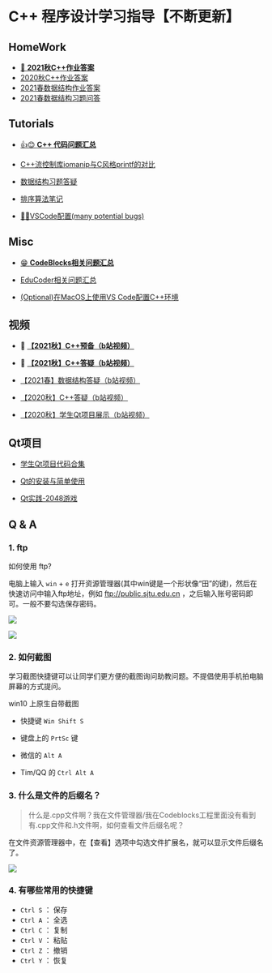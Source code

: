 # C++ 程序设计学习指导【不断更新】


## HomeWork

* [👀  **2021秋C++作业答案**](codes/21fall/README.md)
* [2020秋C++作业答案](codes/20fall/README.md)
* [2021春数据结构作业答案](codes/21spring/README.md)
* [2021春数据结构习题问答](tutorials/DS-quiz.md)

## Tutorials


* [👍😊 **C++ 代码问题汇总**](tutorials/Cpp.md)

* [C++流控制库iomanip与C风格printf的对比](tutorials/CppFormat.md)


* [数据结构习题答疑](tutorials/DS-quiz.md)

* [排序算法笔记](codes/sort/sort.md)

* [🤦‍♂️VSCode配置(many potential bugs)](codes/VSCode/README.md)


## Misc

* [😁 **CodeBlocks相关问题汇总**](tutorials/CodeBlocks.md)

* [EduCoder相关问题汇总](tutorials/EduCoder.md)

* [(Optional)在MacOS上使用VS Code配置C++环境](https://code.visualstudio.com/docs/cpp/config-clang-mac)



## 视频


* 👀 [**【2021秋】C++预备（b站视频）**](https://www.bilibili.com/video/BV1n34y1U7Y3/)
* 👀 [**【2021秋】C++答疑（b站视频）**](https://b23.tv/qk3cBg)


* [【2021春】数据结构答疑（b站视频）](https://www.bilibili.com/video/BV1Hp4y1t77L/)
* [【2020秋】C++答疑（b站视频）](https://www.bilibili.com/video/BV1mt4y1a71t/)
* [【2020秋】学生Qt项目展示（b站视频）](https://www.bilibili.com/video/BV1Hr4y1T7y1)


## Qt项目 

* [学生Qt项目代码合集](https://gitee.com/OneForward/QtGallery)

* [Qt的安装与简单使用](tutorials/qt-install.md)

* [Qt实践-2048游戏](tutorials/qt-2048-v1.md)




<!-- <details>
  <summary> Q & A  </summary> -->
## Q & A
### 1. ftp

如何使用 ftp?

电脑上输入 `win` + `e` 打开资源管理器(其中win键是一个形状像“田”的键)，然后在快速访问中输入ftp地址，例如 ftp://public.sjtu.edu.cn ，之后输入账号密码即可。一般不要勾选保存密码。

![](tutorials/imgs/ftp_start.png)

![](tutorials/imgs/ftp_url.png)

### 2. 如何截图

学习截图快捷键可以让同学们更方便的截图询问助教问题。不提倡使用手机拍电脑屏幕的方式提问。

win10 上原生自带截图

- 快捷键 `Win Shift S` 
- 键盘上的 `PrtSc` 键

- 微信的 `Alt A` 
- Tim/QQ 的 `Ctrl Alt A`

### 3. 什么是文件的后缀名？

> 什么是.cpp文件啊？我在文件管理器/我在Codeblocks工程里面没有看到有.cpp文件和.h文件啊，如何查看文件后缀名呢？

在文件资源管理器中，在【查看】选项中勾选文件扩展名，就可以显示文件后缀名了。

![](tutorials/imgs/file_ext.png)

### 4. 有哪些常用的快捷键

* `Ctrl S` ： 保存
* `Ctrl A` ： 全选
* `Ctrl C` ： 复制
* `Ctrl V` ： 粘贴
* `Ctrl Z` ： 撤销
* `Ctrl Y` ： 恢复

<!-- </details> -->

